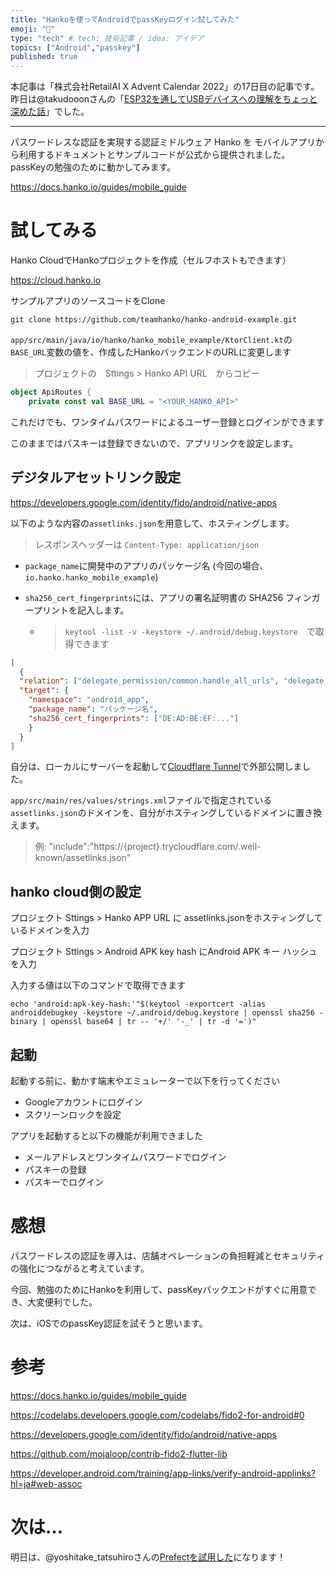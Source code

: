 ```yaml
---
title: "Hankoを使ってAndroidでpassKeyログイン試してみた"
emoji: "🎃"
type: "tech" # tech: 技術記事 / idea: アイデア
topics: ["Android","passkey"]
published: true
---
```


本記事は「株式会社RetailAI X Advent Calendar 2022」の17日目の記事です。
昨日は@takudooonさんの「[ESP32を通してUSBデバイスへの理解をちょっと深めた話](https://zenn.dev/takudooon/articles/79345e925bba01)」でした。

---

パスワードレスな認証を実現する認証ミドルウェア Hanko を
モバイルアプリから利用するドキュメントとサンプルコードが公式から提供されました。
passKeyの勉強のために動かしてみます。

https://docs.hanko.io/guides/mobile_guide

# 試してみる

Hanko CloudでHankoプロジェクトを作成（セルフホストもできます）

https://cloud.hanko.io


サンプルアプリのソースコードをClone

```
git clone https://github.com/teamhanko/hanko-android-example.git
```


`app/src/main/java/io/hanko/hanko_mobile_example/KtorClient.kt`の`BASE_URL`変数の値を、作成したHankoバックエンドのURLに変更します

> プロジェクトの　Sttings > Hanko API URL　からコピー

```kotlin
object ApiRoutes {
    private const val BASE_URL = "<YOUR_HANKO_API>"
```

これだけでも、ワンタイムパスワードによるユーザー登録とログインができます

このままではパスキーは登録できないので、アプリリンクを設定します。

## デジタルアセットリンク設定

https://developers.google.com/identity/fido/android/native-apps

以下のような内容の`assetlinks.json`を用意して、ホスティングします。
> レスポンスヘッダーは `Content-Type: application/json`

- `package_name`に開発中のアプリのパッケージ名 (今回の場合、`io.hanko.hanko_mobile_example`)

- `sha256_cert_fingerprints`には、アプリの署名証明書の SHA256 フィンガープリントを記入します。
  - > `keytool -list -v -keystore ~/.android/debug.keystore`　で取得できます

```json
[
  {
  "relation": ["delegate_permission/common.handle_all_urls", "delegate_permission/common.get_login_creds"],
  "target": {
    "namespace": "android_app",
    "package_name": "パッケージ名",
    "sha256_cert_fingerprints": ["DE:AD:BE:EF:..."]
    }
  }
]
```

自分は、ローカルにサーバーを起動して[Cloudflare Tunnel](https://developers.cloudflare.com/cloudflare-one/connections/connect-apps/)で外部公開しました。

`app/src/main/res/values/strings.xml`ファイルで指定されている`assetlinks.json`のドメインを、自分がホスティングしているドメインに置き換えます。

> 例:  \"include\":"https://{project}.trycloudflare.com/.well-known/assetlinks.json\"


## hanko cloud側の設定

プロジェクト Sttings > Hanko APP URL に assetlinks.jsonをホスティングしているドメインを入力

プロジェクト Sttings > Android APK key hash にAndroid APK キー ハッシュを入力

入力する値は以下のコマンドで取得できます
```
echo 'android:apk-key-hash:'"$(keytool -exportcert -alias androiddebugkey -keystore ~/.android/debug.keystore | openssl sha256 -binary | openssl base64 | tr -- '+/' '-_' | tr -d '=')"
```


## 起動

起動する前に、動かす端末やエミュレーターで以下を行ってください

- Googleアカウントにログイン
- スクリーンロックを設定

アプリを起動すると以下の機能が利用できました

- メールアドレスとワンタイムパスワードでログイン
- パスキーの登録
- パスキーでログイン

# 感想


パスワードレスの認証を導入は、店舗オペレーションの負担軽減とセキュリティの強化につながると考えています。

今回、勉強のためにHankoを利用して、passKeyバックエンドがすぐに用意でき、大変便利でした。

次は、iOSでのpassKey認証を試そうと思います。

# 参考

https://docs.hanko.io/guides/mobile_guide

https://codelabs.developers.google.com/codelabs/fido2-for-android#0

https://developers.google.com/identity/fido/android/native-apps

https://github.com/mojaloop/contrib-fido2-flutter-lib

https://developer.android.com/training/app-links/verify-android-applinks?hl=ja#web-assoc


# 次は…

明日は、@yoshitake_tatsuhiroさんの[Prefectを試用した](https://qiita.com/yoshitake_tatsuhiro/items/8a066d106a7d32bc41d0)になります！


